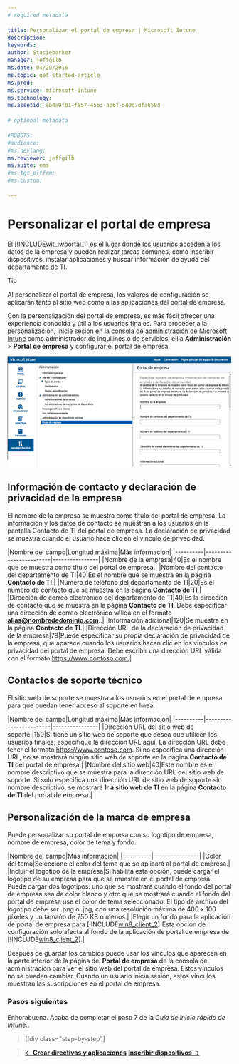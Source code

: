 ```yaml
---
# required metadata

title: Personalizar el portal de empresa | Microsoft Intune
description:
keywords:
author: Staciebarker
manager: jeffgilb
ms.date: 04/28/2016
ms.topic: get-started-article
ms.prod:
ms.service: microsoft-intune
ms.technology:
ms.assetid: eb4a9f01-f857-4563-ab6f-5d0d7dfa659d

# optional metadata

#ROBOTS:
#audience:
#ms.devlang:
ms.reviewer: jeffgilb
ms.suite: ems
#ms.tgt_pltfrm:
#ms.custom:

---
```



# Personalizar el portal de empresa
El [!INCLUDE[wit_iwportal_1](../includes/wit_iwportal_1_md.md)] es el lugar donde los usuarios acceden a los datos de la empresa y pueden realizar tareas comunes, como inscribir dispositivos, instalar aplicaciones y buscar información de ayuda del departamento de TI.

> [!TIP]
> Al personalizar el portal de empresa, los valores de configuración se aplicarán tanto al sitio web como a las aplicaciones del portal de empresa.

Con la personalización del portal de empresa, es más fácil ofrecer una experiencia conocida y útil a los usuarios finales. Para proceder a la personalización, inicie sesión en la [consola de administración de Microsoft Intune](https://manage.microsoft.com) como administrador de inquilinos o de servicios, elija **Administración** &gt; **Portal de empresa** y configurar el portal de empresa.

![admin-console-admin-workspace-comp-portal-settings](./media/companyportal.png)

## Información de contacto y declaración de privacidad de la empresa
El nombre de la empresa se muestra como título del portal de empresa. La información y los datos de contacto se muestran a los usuarios en la pantalla Contacto de TI del portal de empresa. La declaración de privacidad se muestra cuando el usuario hace clic en el vínculo de privacidad.

|Nombre del campo|Longitud máxima|Más información|
    |----------|------------------------|----------------|
    |Nombre de la empresa|40|Es el nombre que se muestra como título del portal de empresa.|
    |Nombre del contacto del departamento de TI|40|Es el nombre que se muestra en la página **Contacto de TI**.|
    |Número de teléfono del departamento de TI|20|Es el número de contacto que se muestra en la página **Contacto de TI**.|
    |Dirección de correo electrónico del departamento de TI|40|Es la dirección de contacto que se muestra en la página **Contacto de TI**. Debe especificar una dirección de correo electrónico válida en el formato **alias@nombrededominio.com**..|
    |Información adicional|120|Se muestra en la página **Contacto de TI**.|
    |Dirección URL de la declaración de privacidad de la empresa|79|Puede especificar su propia declaración de privacidad de la empresa, que aparece cuando los usuarios hacen clic en los vínculos de privacidad del portal de empresa. Debe escribir una dirección URL válida con el formato https://www.contoso.com.|

## Contactos de soporte técnico
El sitio web de soporte se muestra a los usuarios en el portal de empresa para que puedan tener acceso al soporte en línea.

|Nombre del campo|Longitud máxima|Más información|
    |----------|------------------------|----------------|
    |Dirección URL del sitio web de soporte:|150|Si tiene un sitio web de soporte que desea que utilicen los usuarios finales, especifique la dirección URL aquí. La dirección URL debe tener el formato https://www.contoso.com. Si no especifica una dirección URL, no se mostrará ningún sitio web de soporte en la página **Contacto de TI** del portal de empresa.|
    |Nombre del sitio web|40|Este nombre es el nombre descriptivo que se muestra para la dirección URL del sitio web de soporte. Si solo especifica una dirección URL de sitio web de soporte sin nombre descriptivo, se mostrará **Ir a sitio web de TI** en la página **Contacto de TI** del portal de empresa.|

## Personalización de la marca de empresa
Puede personalizar su portal de empresa con su logotipo de empresa, nombre de empresa, color de tema y fondo.

|Nombre del campo|Más información|
    |----------|----------------|
    |Color del tema|Seleccione el color del tema que se aplicará al portal de empresa.|
    |Incluir el logotipo de la empresa|Si habilita esta opción, puede cargar el logotipo de su empresa para que se muestre en el portal de empresa. Puede cargar dos logotipos: uno que se mostrará cuando el fondo del portal de empresa sea de color blanco y otro que se mostrará cuando el fondo del portal de empresa use el color de tema seleccionado. El tipo de archivo del logotipo debe ser .png o .jpg, con una resolución máxima de 400 x 100 píxeles y un tamaño de 750 KB o menos.|
    |Elegir un fondo para la aplicación de portal de empresa para [!INCLUDE[win8_client_2](../includes/win8_client_2_md.md)]|Esta opción de configuración solo afecta al fondo de la aplicación de portal de empresa de [!INCLUDE[win8_client_2](../includes/win8_client_2_md.md)].|


Después de guardar los cambios puede usar los vínculos que aparecen en la parte inferior de la página del **Portal de empresa** de la consola de administración para ver el sitio web del portal de empresa. Estos vínculos no se pueden cambiar. Cuando un usuario inicia sesión, estos vínculos muestran las suscripciones en el portal de empresa.

### Pasos siguientes
Enhorabuena. Acaba de completar el paso 7 de la *Guía de inicio rápido de Intune*..
>[!div class="step-by-step"]

>[&larr; **Crear directivas y aplicaciones**](.\start-with-a-paid-subscription-to-microsoft-intune-step-6.md)       [**Inscribir dispositivos** &rarr;](.\start-with-a-paid-subscription-to-microsoft-intune-step-8.md)  


<!--HONumber=May16_HO1-->


